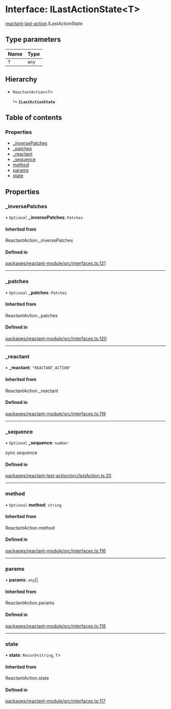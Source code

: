 # Interface: ILastActionState<T\>

[reactant-last-action](../modules/reactant_last_action.md).ILastActionState

## Type parameters

| Name | Type |
| :------ | :------ |
| `T` | `any` |

## Hierarchy

- `ReactantAction`<`T`\>

  ↳ **`ILastActionState`**

## Table of contents

### Properties

- [\_inversePatches](reactant_last_action.ILastActionState.md#_inversepatches)
- [\_patches](reactant_last_action.ILastActionState.md#_patches)
- [\_reactant](reactant_last_action.ILastActionState.md#_reactant)
- [\_sequence](reactant_last_action.ILastActionState.md#_sequence)
- [method](reactant_last_action.ILastActionState.md#method)
- [params](reactant_last_action.ILastActionState.md#params)
- [state](reactant_last_action.ILastActionState.md#state)

## Properties

### \_inversePatches

• `Optional` **\_inversePatches**: `Patches`

#### Inherited from

ReactantAction.\_inversePatches

#### Defined in

[packages/reactant-module/src/interfaces.ts:121](https://github.com/unadlib/reactant/blob/f66dad8a/packages/reactant-module/src/interfaces.ts#L121)

___

### \_patches

• `Optional` **\_patches**: `Patches`

#### Inherited from

ReactantAction.\_patches

#### Defined in

[packages/reactant-module/src/interfaces.ts:120](https://github.com/unadlib/reactant/blob/f66dad8a/packages/reactant-module/src/interfaces.ts#L120)

___

### \_reactant

• **\_reactant**: ``"REACTANT_ACTION"``

#### Inherited from

ReactantAction.\_reactant

#### Defined in

[packages/reactant-module/src/interfaces.ts:119](https://github.com/unadlib/reactant/blob/f66dad8a/packages/reactant-module/src/interfaces.ts#L119)

___

### \_sequence

• `Optional` **\_sequence**: `number`

sync sequence

#### Defined in

[packages/reactant-last-action/src/lastAction.ts:20](https://github.com/unadlib/reactant/blob/f66dad8a/packages/reactant-last-action/src/lastAction.ts#L20)

___

### method

• `Optional` **method**: `string`

#### Inherited from

ReactantAction.method

#### Defined in

[packages/reactant-module/src/interfaces.ts:116](https://github.com/unadlib/reactant/blob/f66dad8a/packages/reactant-module/src/interfaces.ts#L116)

___

### params

• **params**: `any`[]

#### Inherited from

ReactantAction.params

#### Defined in

[packages/reactant-module/src/interfaces.ts:118](https://github.com/unadlib/reactant/blob/f66dad8a/packages/reactant-module/src/interfaces.ts#L118)

___

### state

• **state**: `Record`<`string`, `T`\>

#### Inherited from

ReactantAction.state

#### Defined in

[packages/reactant-module/src/interfaces.ts:117](https://github.com/unadlib/reactant/blob/f66dad8a/packages/reactant-module/src/interfaces.ts#L117)
